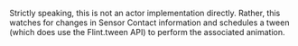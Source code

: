 Strictly speaking, this is not an actor implementation directly. Rather, this watches for changes in Sensor Contact information and schedules a tween (which does use the Flint.tween API) to perform the associated animation.

